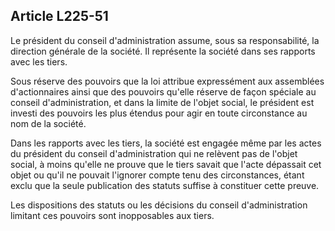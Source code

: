 Article L225-51
----
Le président du conseil d'administration assume, sous sa responsabilité, la
direction générale de la société. Il représente la société dans ses rapports
avec les tiers.

Sous réserve des pouvoirs que la loi attribue expressément aux assemblées
d'actionnaires ainsi que des pouvoirs qu'elle réserve de façon spéciale au
conseil d'administration, et dans la limite de l'objet social, le président est
investi des pouvoirs les plus étendus pour agir en toute circonstance au nom de
la société.

Dans les rapports avec les tiers, la société est engagée même par les actes du
président du conseil d'administration qui ne relèvent pas de l'objet social, à
moins qu'elle ne prouve que le tiers savait que l'acte dépassait cet objet ou
qu'il ne pouvait l'ignorer compte tenu des circonstances, étant exclu que la
seule publication des statuts suffise à constituer cette preuve.

Les dispositions des statuts ou les décisions du conseil d'administration
limitant ces pouvoirs sont inopposables aux tiers.
